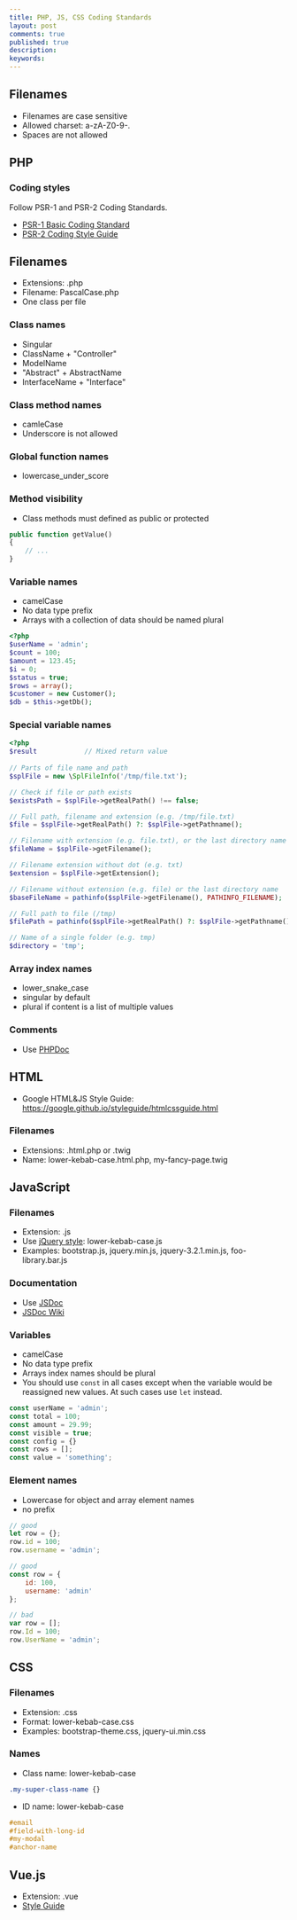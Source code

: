 ```yaml
---
title: PHP, JS, CSS Coding Standards
layout: post
comments: true
published: true
description: 
keywords: 
---
```


## Filenames

* Filenames are case sensitive
* Allowed charset: a-zA-Z0-9-.
* Spaces are not allowed

## PHP

### Coding styles

Follow PSR-1 and PSR-2 Coding Standards.

* [PSR-1 Basic Coding Standard](https://github.com/php-fig/fig-standards/blob/master/accepted/PSR-1-basic-coding-standard.md)
* [PSR-2 Coding Style Guide](https://github.com/php-fig/fig-standards/blob/master/accepted/PSR-2-coding-style-guide.md)

## Filenames

* Extensions: .php
* Filename: PascalCase.php
* One class per file

### Class names

* Singular
* ClassName + "Controller"
* ModelName
*  "Abstract" + AbstractName
* InterfaceName + "Interface"

### Class method names

* camleCase
* Underscore is not allowed

### Global function names

* lowercase_under_score

### Method visibility

* Class methods must defined as public or protected

```php
public function getValue()
{
    // ...
}
```

### Variable names

* camelCase
* No data type prefix
* Arrays with a collection of data should be named plural
  
```php
<?php
$userName = 'admin';
$count = 100;
$amount = 123.45;
$i = 0;
$status = true;
$rows = array();
$customer = new Customer();
$db = $this->getDb();
```

### Special variable names

```php
<?php
$result            // Mixed return value
  
// Parts of file name and path
$splFile = new \SplFileInfo('/tmp/file.txt');

// Check if file or path exists
$existsPath = $splFile->getRealPath() !== false;

// Full path, filename and extension (e.g. /tmp/file.txt)
$file = $splFile->getRealPath() ?: $splFile->getPathname();

// Filename with extension (e.g. file.txt), or the last directory name
$fileName = $splFile->getFilename();

// Filename extension without dot (e.g. txt)
$extension = $splFile->getExtension();

// Filename without extension (e.g. file) or the last directory name
$baseFileName = pathinfo($splFile->getFilename(), PATHINFO_FILENAME);

// Full path to file (/tmp)
$filePath = pathinfo($splFile->getRealPath() ?: $splFile->getPathname(), PATHINFO_DIRNAME);

// Name of a single folder (e.g. tmp)
$directory = 'tmp';
```

### Array index names

* lower_snake_case
* singular by default
* plural if content is a list of multiple values

### Comments

* Use [PHPDoc](https://www.phpdoc.org/docs/latest/getting-started/your-first-set-of-documentation.html)

## HTML

* Google HTML&JS Style Guide: https://google.github.io/styleguide/htmlcssguide.html

### Filenames

* Extensions: .html.php or .twig
* Name: lower-kebab-case.html.php, my-fancy-page.twig

## JavaScript

### Filenames

* Extension: .js
* Use [jQuery style](http://stackoverflow.com/a/7273431): lower-kebab-case.js
* Examples: bootstrap.js, jquery.min.js, jquery-3.2.1.min.js, foo-library.bar.js

### Documentation

* Use [JSDoc](http://usejsdoc.org/) 
* [JSDoc Wiki](https://en.wikipedia.org/wiki/JSDoc)

### Variables

* camelCase
* No data type prefix
* Arrays index names should be plural
* You should use `const` in all cases except when the variable would be reassigned new values. At such cases use `let` instead.

```js
const userName = 'admin';
const total = 100;
const amount = 29.99;
const visible = true;
const config = {}
const rows = [];
const value = 'something';
```

### Element names

* Lowercase for object and array element names
* no prefix

```js
// good
let row = {};
row.id = 100;
row.username = 'admin';

// good
const row = {
    id: 100,
    username: 'admin'
};

// bad
var row = [];
row.Id = 100;
row.UserName = 'admin';
```

## CSS

### Filenames

* Extension: .css
* Format: lower-kebab-case.css
* Examples: bootstrap-theme.css, jquery-ui.min.css

### Names

* Class name: lower-kebab-case

```css
.my-super-class-name {}
```

* ID name: lower-kebab-case

```css
#email
#field-with-long-id
#my-modal
#anchor-name
```

## Vue.js

* Extension: .vue
* [Style Guide](https://vuejs.org/v2/style-guide/)
